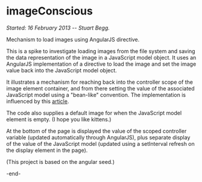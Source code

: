 imageConscious
==============

*Started: 16 February 2013 -- Stuart Begg.*

Mechanism to load images using AngularJS directive.

This is a spike to investigate loading images from the file system and saving the
data representation of the image in a JavaScript model object. It uses an AngularJS
implementation of a directive to load the image and set the image value back into
the JavaScript model object.

It illustrates a mechanism for reaching back into the controller scope of the image
element container, and from there setting the value of the associated JavaScript
model using a "bean-like" convention. The implementation is influenced by this
[article](http://tinyurl.com/cncmcqg).

The code also supplies a default image for when the JavaScript model element is empty.
(I hope you like kittens.)

At the bottom of the page is displayed the value of the scoped controller variable (updated
automatically through AngularJS), plus separate display of the value of the JavaScript model
(updated using a setInterval refresh on the display element in the page).


(This project is based on the angular seed.)

-end-